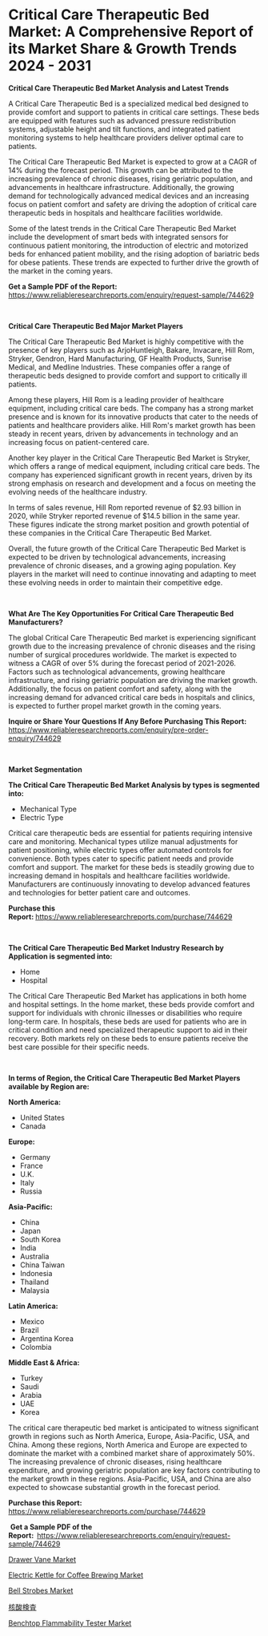 <p><h1>Critical Care Therapeutic Bed Market: A Comprehensive Report of its Market Share & Growth Trends 2024 - 2031</h1></p><p><strong>Critical Care Therapeutic Bed Market Analysis and Latest Trends</strong></p>
<p><p>A Critical Care Therapeutic Bed is a specialized medical bed designed to provide comfort and support to patients in critical care settings. These beds are equipped with features such as advanced pressure redistribution systems, adjustable height and tilt functions, and integrated patient monitoring systems to help healthcare providers deliver optimal care to patients.</p><p>The Critical Care Therapeutic Bed Market is expected to grow at a CAGR of 14% during the forecast period. This growth can be attributed to the increasing prevalence of chronic diseases, rising geriatric population, and advancements in healthcare infrastructure. Additionally, the growing demand for technologically advanced medical devices and an increasing focus on patient comfort and safety are driving the adoption of critical care therapeutic beds in hospitals and healthcare facilities worldwide.</p><p>Some of the latest trends in the Critical Care Therapeutic Bed Market include the development of smart beds with integrated sensors for continuous patient monitoring, the introduction of electric and motorized beds for enhanced patient mobility, and the rising adoption of bariatric beds for obese patients. These trends are expected to further drive the growth of the market in the coming years.</p></p>
<p><strong>Get a Sample PDF of the Report:&nbsp;</strong> <a href="https://www.reliableresearchreports.com/enquiry/request-sample/744629">https://www.reliableresearchreports.com/enquiry/request-sample/744629</a></p>
<p>&nbsp;</p>
<p><strong>Critical Care Therapeutic Bed Major Market Players</strong></p>
<p><p>The Critical Care Therapeutic Bed Market is highly competitive with the presence of key players such as ArjoHuntleigh, Bakare, Invacare, Hill Rom, Stryker, Gendron, Hard Manufacturing, GF Health Products, Sunrise Medical, and Medline Industries. These companies offer a range of therapeutic beds designed to provide comfort and support to critically ill patients.</p><p>Among these players, Hill Rom is a leading provider of healthcare equipment, including critical care beds. The company has a strong market presence and is known for its innovative products that cater to the needs of patients and healthcare providers alike. Hill Rom's market growth has been steady in recent years, driven by advancements in technology and an increasing focus on patient-centered care.</p><p>Another key player in the Critical Care Therapeutic Bed Market is Stryker, which offers a range of medical equipment, including critical care beds. The company has experienced significant growth in recent years, driven by its strong emphasis on research and development and a focus on meeting the evolving needs of the healthcare industry.</p><p>In terms of sales revenue, Hill Rom reported revenue of $2.93 billion in 2020, while Stryker reported revenue of $14.5 billion in the same year. These figures indicate the strong market position and growth potential of these companies in the Critical Care Therapeutic Bed Market.</p><p>Overall, the future growth of the Critical Care Therapeutic Bed Market is expected to be driven by technological advancements, increasing prevalence of chronic diseases, and a growing aging population. Key players in the market will need to continue innovating and adapting to meet these evolving needs in order to maintain their competitive edge.</p></p>
<p>&nbsp;</p>
<p><strong>What Are The Key Opportunities For Critical Care Therapeutic Bed Manufacturers?</strong></p>
<p><p>The global Critical Care Therapeutic Bed market is experiencing significant growth due to the increasing prevalence of chronic diseases and the rising number of surgical procedures worldwide. The market is expected to witness a CAGR of over 5% during the forecast period of 2021-2026. Factors such as technological advancements, growing healthcare infrastructure, and rising geriatric population are driving the market growth. Additionally, the focus on patient comfort and safety, along with the increasing demand for advanced critical care beds in hospitals and clinics, is expected to further propel market growth in the coming years.</p></p>
<p><strong>Inquire or Share Your Questions If Any Before Purchasing This Report:</strong> <a href="https://www.reliableresearchreports.com/enquiry/pre-order-enquiry/744629">https://www.reliableresearchreports.com/enquiry/pre-order-enquiry/744629</a></p>
<p>&nbsp;</p>
<p><strong>Market Segmentation</strong></p>
<p><strong>The Critical Care Therapeutic Bed Market Analysis by types is segmented into:</strong></p>
<p><ul><li>Mechanical Type</li><li>Electric Type</li></ul></p>
<p><p>Critical care therapeutic beds are essential for patients requiring intensive care and monitoring. Mechanical types utilize manual adjustments for patient positioning, while electric types offer automated controls for convenience. Both types cater to specific patient needs and provide comfort and support. The market for these beds is steadily growing due to increasing demand in hospitals and healthcare facilities worldwide. Manufacturers are continuously innovating to develop advanced features and technologies for better patient care and outcomes.</p></p>
<p><strong>Purchase this Report:&nbsp;</strong><a href="https://www.reliableresearchreports.com/purchase/744629">https://www.reliableresearchreports.com/purchase/744629</a></p>
<p>&nbsp;</p>
<p><strong>The Critical Care Therapeutic Bed Market Industry Research by Application is segmented into:</strong></p>
<p><ul><li>Home</li><li>Hospital</li></ul></p>
<p><p>The Critical Care Therapeutic Bed Market has applications in both home and hospital settings. In the home market, these beds provide comfort and support for individuals with chronic illnesses or disabilities who require long-term care. In hospitals, these beds are used for patients who are in critical condition and need specialized therapeutic support to aid in their recovery. Both markets rely on these beds to ensure patients receive the best care possible for their specific needs.</p></p>
<p>&nbsp;</p>
<p><strong>In terms of Region, the Critical Care Therapeutic Bed Market Players available by Region are:</strong></p>
<p>
    <p> <strong> North America: </strong>
        <ul>
            <li>United States</li>
            <li>Canada</li>
        </ul>
        </p> 
    <p> <strong> Europe: </strong>
        <ul>
            <li>Germany</li>
            <li>France</li>
            <li>U.K.</li>
            <li>Italy</li>
            <li>Russia</li>
        </ul>
        </p> 
    <p> <strong> Asia-Pacific: </strong>
        <ul>
            <li>China</li>
            <li>Japan</li>
            <li>South Korea</li>
            <li>India</li>
            <li>Australia</li>
            <li>China Taiwan</li>
            <li>Indonesia</li>
            <li>Thailand</li>
            <li>Malaysia</li>
        </ul>
        </p> 
    <p> <strong> Latin America: </strong>
        <ul>
            <li>Mexico</li>
            <li>Brazil</li>
            <li>Argentina Korea</li>
            <li>Colombia</li>
        </ul>
        </p> 
    <p> <strong> Middle East & Africa: </strong>
        <ul>
            <li>Turkey</li>
            <li>Saudi</li>
            <li>Arabia</li>
            <li>UAE</li>
            <li>Korea</li>
        </ul>
    </p>
    </p>
<p><p>The critical care therapeutic bed market is anticipated to witness significant growth in regions such as North America, Europe, Asia-Pacific, USA, and China. Among these regions, North America and Europe are expected to dominate the market with a combined market share of approximately 50%. The increasing prevalence of chronic diseases, rising healthcare expenditure, and growing geriatric population are key factors contributing to the market growth in these regions. Asia-Pacific, USA, and China are also expected to showcase substantial growth in the forecast period.</p></p>
<p><strong>Purchase this Report: </strong><a href="https://www.reliableresearchreports.com/purchase/744629">https://www.reliableresearchreports.com/purchase/744629</a></p>
<p>&nbsp;<strong>Get a Sample PDF of the Report:&nbsp;&nbsp;</strong><a href="https://www.reliableresearchreports.com/enquiry/request-sample/744629">https://www.reliableresearchreports.com/enquiry/request-sample/744629</a></p>
<p><strong></strong></p>
<p><p><a href="https://rainy-horn-d69.notion.site/Drawer-Vane-Market-Research-Report-The-Key-To-Successful-Business-Strategy-Forecasted-for-Period-fr-f982b652bcf8421a93bdc1d135ed98c6">Drawer Vane Market</a></p><p><a href="https://view.publitas.com/reportprime-1/electric-kettle-for-coffee-brewing-market-research-report-reveals-the-latest-trends-and-opportunities-of-this-market-for-period-from-2024-2031/">Electric Kettle for Coffee Brewing Market</a></p><p><a href="https://view.publitas.com/reportprime-1/bell-strobes-market-furnish-information-about-market-size-market-share-market-dynamics-and-projections-spanning-from-2024-to-2031/">Bell Strobes Market</a></p><p><a href="https://github.com/xnljig2898992/Market-Research-Report-List-1/blob/main/9998542186723.md">核酸検査</a></p><p><a href="https://github.com/sonuprakash1/Market-Research-Report-List-1/blob/main/benchtop-flammability-tester-market.md">Benchtop Flammability Tester Market</a></p></p>